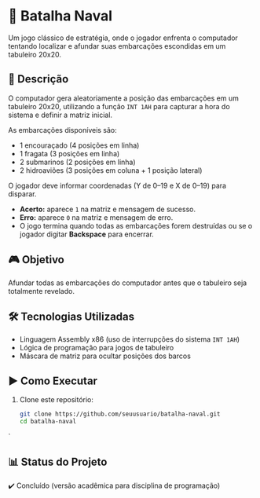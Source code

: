 # 🚢 Batalha Naval

Um jogo clássico de estratégia, onde o jogador enfrenta o computador tentando localizar e afundar suas embarcações escondidas em um tabuleiro 20x20.

## 📖 Descrição
O computador gera aleatoriamente a posição das embarcações em um tabuleiro 20x20, utilizando a função `INT 1AH` para capturar a hora do sistema e definir a matriz inicial.  

As embarcações disponíveis são:
- 1 encouraçado (4 posições em linha)
- 1 fragata (3 posições em linha)
- 2 submarinos (2 posições em linha)
- 2 hidroaviões (3 posições em coluna + 1 posição lateral)

O jogador deve informar coordenadas (Y de 0–19 e X de 0–19) para disparar.  
- **Acerto:** aparece `1` na matriz e mensagem de sucesso.  
- **Erro:** aparece `0` na matriz e mensagem de erro.  
- O jogo termina quando todas as embarcações forem destruídas ou se o jogador digitar **Backspace** para encerrar.  

## 🎮 Objetivo
Afundar todas as embarcações do computador antes que o tabuleiro seja totalmente revelado.

## 🛠️ Tecnologias Utilizadas
- Linguagem Assembly x86 (uso de interrupções do sistema `INT 1AH`)  
- Lógica de programação para jogos de tabuleiro  
- Máscara de matriz para ocultar posições dos barcos  

## ▶️ Como Executar
1. Clone este repositório:
   ```bash
   git clone https://github.com/seuusuario/batalha-naval.git
   cd batalha-naval 
`
 ## 📊 Status do Projeto

✔️ Concluído (versão acadêmica para disciplina de programação)
